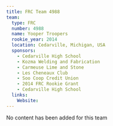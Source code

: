 ```yaml
---
title: FRC Team 4988
team:
  type: FRC
  number: 4988
  name: Yooper Troopers
  rookie_year: 2014
  location: Cedarville, Michigan, USA
  sponsors:
    - Cedarville High School
    - Kozma Welding and Fabrication
    - Carmeuse Lime and Stone
    - Les Cheneaux Club
    - Soo Coop Credit Union
    - 2014 FRC Rookie Grant
    - Cedarville High School
  links:
    Website: 
---
```

No content has been added for this team